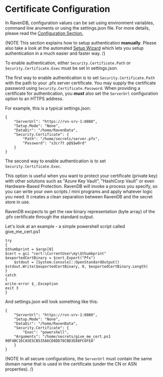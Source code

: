 # Certificate Configuration

In RavenDB, configuration values can be set using environment variables, command line aruments or using the settings.json file. For more details, please read the [Configuration Section.](../../configuration/configuration-options)  

{NOTE This section explains how to setup authentication <strong>manually</strong>. Please also take a look at the automated [Setup Wizard](../../../start/setup-wizard) which lets you setup authentication in a much easier and faster way. /}

To enable authentication, either `Security.Certificate.Path` or `Security.Certificate.Exec` must be set in settings.json.

The first way to enable authentication is to set `Security.Certificate.Path` with the path to your .pfx server certificate. You may supply the certificate password using `Security.Certificate.Password`. 
When providing a certificate for authentication, you <strong>must</strong> also set the `ServerUrl` configuration option to an HTTPS address.

For example, this is a typical settings.json:

    {  
        "ServerUrl": "https://rvn-srv-1:8080",
        "Setup.Mode": "None",
        "DataDir": "/home/RavenData",
        "Security.Certificate": {
            "Path": "/home/secrets/server.pfx",
            "Password": "s3cr7t p@$$w0rd"
        }
    }  


The second way to enable authentication is to set `Security.Certificate.Exec`. 

This option is useful when you want to protect your certificate (private key) with other solutions such as "Azure Key Vault", "HashiCorp Vault" or even Hardware-Based Protection. RavenDB will invoke a process you specify, so you can write your own scripts / mini programs and apply whatever logic you need. It creates a clean separation between RavenDB and the secret store in use.

RavenDB excpects to get the raw binary representation (byte array) of the .pfx certificate through the standard output.

Let's look at an example - a simple powershell script called give_me_cert.ps1

    try
    {
	$thumbprint = $args[0]
	$cert = gci "cert:\CurrentUser\my\$thumbprint"
	$exportedCertBinary = $cert.Export("Pfx")
    	$stdout = [System.Console]::OpenStandardOutput()
	$stdout.Write($exportedCertBinary, 0, $exportedCertBinary.Length)
    }
    catch
    {
	write-error $_.Exception
	exit 3
    }

And settings.json will look something like this:

    {  
        "ServerUrl": "https://rvn-srv-1:8080",
        "Setup.Mode": "None",
        "DataDir": "/home/RavenData",
        "Security.Certificate": {
    		"Exec": "powershell",
		"Arguments": "/home/secrets/give_me_cert.ps1 90F4BC16CA5E5CB535A6CD8DD78CBD3E88FC6FEA"
        }
    } 
    

{NOTE In all secure configurations, the `ServerUrl` must contain the same domain name that is used in the certificate (under the CN or ASN properties). /}
